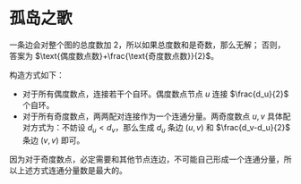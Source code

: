 # 孤岛之歌
一条边会对整个图的总度数加 $2$，所以如果总度数和是奇数，那么无解；
否则，答案为 $\text{偶度数点数}+\frac{\text{奇度数点数}}{2}$。

构造方式如下：
- 对于所有偶度数点，连接若干个自环。偶度数点节点 $u$ 连接 $\frac{d_u}{2}$ 个自环。
- 对于所有奇度数点，两两配对连接作为一个连通分量。两奇度数点 $u,v$ 具体配对方式为：不妨设 $d_u < d_v$，那么生成 $d_u$ 条边 $(u,v)$ 和 $\frac{d_v-d_u}{2}$ 条边 $(v,v)$ 即可。

因为对于奇度数点，必定需要和其他节点连边，不可能自己形成一个连通分量，所以上述方式连通分量数是最大的。
